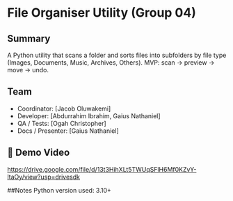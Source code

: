 # File Organiser Utility (Group 04)

## Summary
A Python utility that scans a folder and sorts files into subfolders by file type (Images, Documents, Music, Archives, Others). MVP: scan → preview → move → undo.

## Team
- Coordinator: [Jacob Oluwakemi]
- Developer: [Abdurrahim Ibrahim, Gaius Nathaniel]
- QA / Tests: [Ogah Christopher]
- Docs / Presenter: [Gaius Nathaniel]



## 🎥 Demo Video 
https://drive.google.com/file/d/13t3HihXLt5TWUqSFlH6Mf0KZvY-ltaOy/view?usp=drivesdk

##Notes
Python version used: 3.10+

